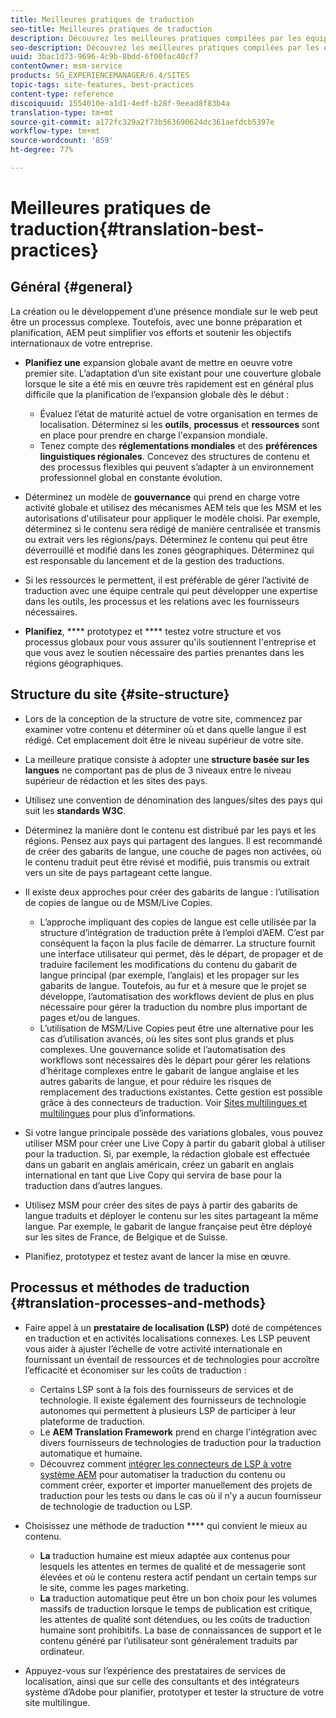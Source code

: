 ```yaml
---
title: Meilleures pratiques de traduction
seo-title: Meilleures pratiques de traduction
description: Découvrez les meilleures pratiques compilées par les équipes d’ingénierie et de consulting d’Adobe afin de vous aider à mener à bien les projets de traduction.
seo-description: Découvrez les meilleures pratiques compilées par les équipes d’ingénierie et de consulting d’Adobe afin de vous aider à mener à bien les projets de traduction.
uuid: 3bac1d73-9696-4c9b-8bdd-6f00fac40cf7
contentOwner: msm-service
products: SG_EXPERIENCEMANAGER/6.4/SITES
topic-tags: site-features, best-practices
content-type: reference
discoiquuid: 1554010e-a1d1-4edf-b28f-9eead8f83b4a
translation-type: tm+mt
source-git-commit: a172fc329a2f73b563690624dc361aefdcb5397e
workflow-type: tm+mt
source-wordcount: '859'
ht-degree: 77%

---
```



# Meilleures pratiques de traduction{#translation-best-practices}

## Général {#general}

La création ou le développement d’une présence mondiale sur le web peut être un processus complexe. Toutefois, avec une bonne préparation et planification, AEM peut simplifier vos efforts et soutenir les objectifs internationaux de votre entreprise.

* **Planifiez une** expansion globale avant de mettre en oeuvre votre premier site. L’adaptation d’un site existant pour une couverture globale lorsque le site a été mis en œuvre très rapidement est en général plus difficile que la planification de l’expansion globale dès le début :

   * Évaluez l’état de maturité actuel de votre organisation en termes de localisation. Déterminez si les **outils**, **processus** et **ressources** sont en place pour prendre en charge l&#39;expansion mondiale.
   * Tenez compte des **réglementations mondiales** et des **préférences linguistiques régionales**. Concevez des structures de contenu et des processus flexibles qui peuvent s’adapter à un environnement professionnel global en constante évolution.

* Déterminez un modèle de **gouvernance** qui prend en charge votre activité globale et utilisez des mécanismes AEM tels que les MSM et les autorisations d&#39;utilisateur pour appliquer le modèle choisi. Par exemple, déterminez si le contenu sera rédigé de manière centralisée et transmis ou extrait vers les régions/pays. Déterminez le contenu qui peut être déverrouillé et modifié dans les zones géographiques. Déterminez qui est responsable du lancement et de la gestion des traductions.
* Si les ressources le permettent, il est préférable de gérer l’activité de traduction avec une équipe centrale qui peut développer une expertise dans les outils, les processus et les relations avec les fournisseurs nécessaires.
* **Planifiez**,  **** prototypez et  **** testez votre structure et vos processus globaux pour vous assurer qu&#39;ils soutiennent l&#39;entreprise et que vous avez le soutien nécessaire des parties prenantes dans les régions géographiques.

## Structure du site   {#site-structure}

* Lors de la conception de la structure de votre site, commencez par examiner votre contenu et déterminer où et dans quelle langue il est rédigé. Cet emplacement doit être le niveau supérieur de votre site.
* La meilleure pratique consiste à adopter une **structure basée sur les langues** ne comportant pas de plus de 3 niveaux entre le niveau supérieur de rédaction et les sites des pays.
* Utilisez une convention de dénomination des langues/sites des pays qui suit les **standards W3C**.
* Déterminez la manière dont le contenu est distribué par les pays et les régions. Pensez aux pays qui partagent des langues. Il est recommandé de créer des gabarits de langue, une couche de pages non activées, où le contenu traduit peut être révisé et modifié, puis transmis ou extrait vers un site de pays partageant cette langue.
* Il existe deux approches pour créer des gabarits de langue : l’utilisation de copies de langue ou de MSM/Live Copies.

   * L’approche impliquant des copies de langue est celle utilisée par la structure d’intégration de traduction prête à l’emploi d’AEM. C’est par conséquent la façon la plus facile de démarrer. La structure fournit une interface utilisateur qui permet, dès le départ, de propager et de traduire facilement les modifications du contenu du gabarit de langue principal (par exemple, l’anglais) et les propager sur les gabarits de langue. Toutefois, au fur et à mesure que le projet se développe, l’automatisation des workflows devient de plus en plus nécessaire pour gérer la traduction du nombre plus important de pages et/ou de langues.
   * L’utilisation de MSM/Live Copies peut être une alternative pour les cas d’utilisation avancés, où les sites sont plus grands et plus complexes. Une gouvernance solide et l’automatisation des workflows sont nécessaires dès le départ pour gérer les relations d’héritage complexes entre le gabarit de langue anglaise et les autres gabarits de langue, et pour réduire les risques de remplacement des traductions existantes. Cette gestion est possible grâce à des connecteurs de traduction. Voir [Sites multilingues et multilingues](/help/sites-administering/msm-best-practices.md#msm-and-multilingual-websites) pour plus d’informations.

* Si votre langue principale possède des variations globales, vous pouvez utiliser MSM pour créer une Live Copy à partir du gabarit global à utiliser pour la traduction. Si, par exemple, la rédaction globale est effectuée dans un gabarit en anglais américain, créez un gabarit en anglais international en tant que Live Copy qui servira de base pour la traduction dans d’autres langues.
* Utilisez MSM pour créer des sites de pays à partir des gabarits de langue traduits et déployer le contenu sur les sites partageant la même langue. Par exemple, le gabarit de langue française peut être déployé sur les sites de France, de Belgique et de Suisse.
* Planifiez, prototypez et testez avant de lancer la mise en œuvre.

## Processus et méthodes de traduction  {#translation-processes-and-methods}

* Faire appel à un **prestataire de localisation (LSP)** doté de compétences en traduction et en activités localisations connexes. Les LSP peuvent vous aider à ajuster l’échelle de votre activité internationale en fournissant un éventail de ressources et de technologies pour accroître l’efficacité et économiser sur les coûts de traduction :

   * Certains LSP sont à la fois des fournisseurs de services et de technologie. Il existe également des fournisseurs de technologie autonomes qui permettent à plusieurs LSP de participer à leur plateforme de traduction.
   * Le **AEM Translation Framework** prend en charge l&#39;intégration avec divers fournisseurs de technologies de traduction pour la traduction automatique et humaine.
   * Découvrez comment [intégrer les connecteurs de LSP à votre système AEM](/help/sites-administering/translation.md) pour automatiser la traduction du contenu ou comment créer, exporter et importer manuellement des projets de traduction pour les tests ou dans le cas où il n’y a aucun fournisseur de technologie de traduction ou LSP.

* Choisissez une méthode de traduction **** qui convient le mieux au contenu.

   * **La** traduction humaine est mieux adaptée aux contenus pour lesquels les attentes en termes de qualité et de messagerie sont élevées et où le contenu restera actif pendant un certain temps sur le site, comme les pages marketing.
   * **La** traduction automatique peut être un bon choix pour les volumes massifs de traduction lorsque le temps de publication est critique, les attentes de qualité sont détendues, ou les coûts de traduction humaine sont prohibitifs. La base de connaissances de support et le contenu généré par l’utilisateur sont généralement traduits par ordinateur.

* Appuyez-vous sur l’expérience des prestataires de services de localisation, ainsi que sur celle des consultants et des intégrateurs système d’Adobe pour planifier, prototyper et tester la structure de votre site multilingue.

